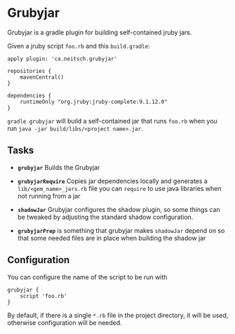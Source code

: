 # Grubyjar

Grubyjar is a gradle plugin for building self-contained jruby jars.

Given a jruby script `foo.rb` and this `build.gradle`:

    apply plugin: 'ca.neitsch.grubyjar'

    repositories {
        mavenCentral()
    }

    dependencies {
        runtimeOnly "org.jruby:jruby-complete:9.1.12.0"
    }

`gradle grubyjar` will build a self-contained jar that runs `foo.rb`
when you run `java -jar build/libs/<project name>.jar`.

## Tasks

  - **`grubyjar`**
    Builds the Grubyjar

  - **`grubyjarRequire`**
    Copies jar dependencies locally and generates a
    `lib/<gem_name>_jars.rb` file you can `require` to use java libraries
    when not running from a jar

  - **`shadowJar`**
    Grubyjar configures the shadow plugin, so some things can be tweaked by
    adjusting the standard shadow configuration.

  - **`grubyjarPrep`**
      is something that grubyjar makes `shadowJar` depend on so that some
      needed files are in place when building the shadow jar

## Configuration

You can configure the name of the script to be run with

    grubyjar {
        script 'foo.rb'
    }

By default, if there is a single `*.rb` file in the project directory, it
will be used, otherwise configuration will be needed.
